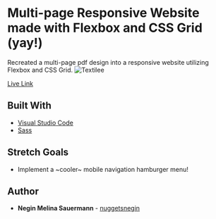 # Multi-page Responsive Website made with Flexbox and CSS Grid (yay!)

Recreated a multi-page pdf design into a responsive website utilizing Flexbox and CSS Grid.
![Textilee](https://i.imgur.com/W2P8vfZ.png)

[Live Link](https://nuggetsnegin.github.io/Responsive-PSD-Conversion/)

## Built With

* [Visual Studio Code](https://code.visualstudio.com/) 
* [Sass](https://sass-lang.com/)


## Stretch Goals
* Implement a ~cooler~ mobile navigation hamburger menu!

## Author

* **Negin Melina Sauermann** - [nuggetsnegin](https://github.com/nuggetsnegin)
